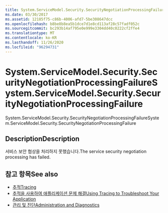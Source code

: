 ```yaml
---
title: System.ServiceModel.Security.SecurityNegotiationProcessingFailure
ms.date: 03/30/2017
ms.assetid: 12185f75-c86b-4006-afd7-5be308647dcc
ms.openlocfilehash: b8be8b8ea5b1dce7d1e8cd113af28c57fadf052c
ms.sourcegitcommit: bc293b14af795e0e999e3304dd40c0222cf2ffe4
ms.translationtype: MT
ms.contentlocale: ko-KR
ms.lasthandoff: 11/26/2020
ms.locfileid: "96294731"
---
```

# <a name="systemservicemodelsecuritysecuritynegotiationprocessingfailure"></a><span data-ttu-id="1ef0c-102">System.ServiceModel.Security.SecurityNegotiationProcessingFailure</span><span class="sxs-lookup"><span data-stu-id="1ef0c-102">System.ServiceModel.Security.SecurityNegotiationProcessingFailure</span></span>

<span data-ttu-id="1ef0c-103">System.ServiceModel.Security.SecurityNegotiationProcessingFailure</span><span class="sxs-lookup"><span data-stu-id="1ef0c-103">System.ServiceModel.Security.SecurityNegotiationProcessingFailure</span></span>  
  
## <a name="description"></a><span data-ttu-id="1ef0c-104">Description</span><span class="sxs-lookup"><span data-stu-id="1ef0c-104">Description</span></span>  

 <span data-ttu-id="1ef0c-105">서비스 보안 협상을 처리하지 못했습니다.</span><span class="sxs-lookup"><span data-stu-id="1ef0c-105">The service security negotiation processing has failed.</span></span>  
  
## <a name="see-also"></a><span data-ttu-id="1ef0c-106">참고 항목</span><span class="sxs-lookup"><span data-stu-id="1ef0c-106">See also</span></span>

- [<span data-ttu-id="1ef0c-107">추적</span><span class="sxs-lookup"><span data-stu-id="1ef0c-107">Tracing</span></span>](index.md)
- [<span data-ttu-id="1ef0c-108">추적을 사용하여 애플리케이션 문제 해결</span><span class="sxs-lookup"><span data-stu-id="1ef0c-108">Using Tracing to Troubleshoot Your Application</span></span>](using-tracing-to-troubleshoot-your-application.md)
- [<span data-ttu-id="1ef0c-109">관리 및 진단</span><span class="sxs-lookup"><span data-stu-id="1ef0c-109">Administration and Diagnostics</span></span>](../index.md)
